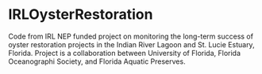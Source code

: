# IRLOysterRestoration
Code from IRL NEP funded project on monitoring the long-term success of oyster restoration projects in the Indian River Lagoon and St. Lucie Estuary, Florida. Project is a collaboration between University of Florida, Florida Oceanographi Society, and Florida Aquatic Preserves.
